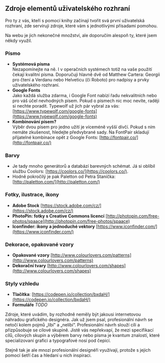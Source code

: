 ## Zdroje elementů uživatelského rozhraní 

Pro ty z vás, kteří s pomocí knihy začínají tvořit svá první uživatelská rozhraní, zde servíruji zdroje, které vám s jednotlivými přísadami pomohou.

Na webu je jich nekonečné množství, ale doporučím alespoň ty, které jsem někdy využil.

### Písmo

* **Systémová písma**  
Nezapomínejte na ně. I v operačních systémech totiž na vaše použití čekají kvalitní písma. Doporučuji hlavně dvě od Matthew Cartera: Georgii pro čtení a Verdanu nebo Helveticu (či Roboto) pro nadpisy a prvky uživatelského rozhraní. 
* **Google Fonts**  
Jako každá služba zdarma, i Google Font nabízí řadu nekvalitních nebo pro váš účel nevhodných písem. Pokud o písmech nic moc nevíte, raději si nechte poradit. Typewolf už jich pár vybral za vás: [https://www.typewolf.com/google-fonts](https://www.typewolf.com/google-fonts)
* **Kombinování písem?**  
Výběr dvou písem pro jedno užití je víceméně vyšší dívčí. Pokud s ním nemáte zkušenost, hledejte předvybrané sady. Na FontPair skladují přijatelné kombinace opět z Google Fonts:
[http://fontpair.co/](http://fontpair.co/)

### Barvy

* Je tady mnoho generátorů a databází barevných schémat. Já si oblíbil službu Coolors: [https://coolors.co/](https://coolors.co/).
* Hodně pokročilý je pak Paletton od Petra Staníčka: [http://paletton.com/](http://paletton.com/)

### Fotky, ilustrace, ikony

* **Adobe Stock** [https://stock.adobe.com/cz/](https://stock.adobe.com/cz/)
* **PhotoPin: fotky s Creative Commons licencí**
[http://photopin.com/free-photos/spaace](http://photopin.com/free-photos/spaace)
* **Iconfinder: ikony a jednoduché vektory** [https://www.iconfinder.com/](https://www.iconfinder.com/)

### Dekorace, opakované vzory

* **Opakované vzory** [http://www.colourlovers.com/patterns](http://www.colourlovers.com/patterns)
* **Dekorační tvary** [http://www.colourlovers.com/shapes](http://www.colourlovers.com/shapes)

### Styly vzhledu

* **Tlačítka**: [https://codepen.io/collection/bxdaH/](https://codepen.io/collection/bxdaH/)
* **Formuláře** *TODO*

Zdroje, které uvádím, by rozhodně neměly být jakousi internetovou náhradou grafického designéra. Jak už jsem psal, profesionální návrh se netočí kolem pojmů „líbí" a „nelíbí“. Profesionální návrh slouží cíli a přizpůsobuje se cílové skupině. Jistě vás nepřekvapí, že mezi specifikací cílů, cílových skupin a výběrem barvy nebo písma je kvantum znalostí, které specializovaní grafici a typografové nosí pod čepicí.

Stejně tak je ale mnozí profesionální designéři využívají, protože s jejich pomocí šetří čas a hledaní u nich inspiraci.
